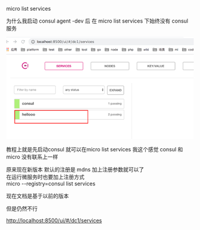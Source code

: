 micro list services

为什么我启动 consul agent -dev 后 在 micro list services 下始终没有 consul 服务

![](/assets/import.png)

教程上就是先启动consul 就可以在micro list services 我这个感觉 consul 和micro 没有联系上一样

原来现在新版本 默认的注册是 mdns 加上注册参数就可以了  
在运行微服务时也要加上注册方式  
micro --registry=consul list services

现在文档是基于以前的版本

但是仍然不行

[http://localhost:8500/ui/\#/dc1/services](http://localhost:8500/ui/#/dc1/services)



